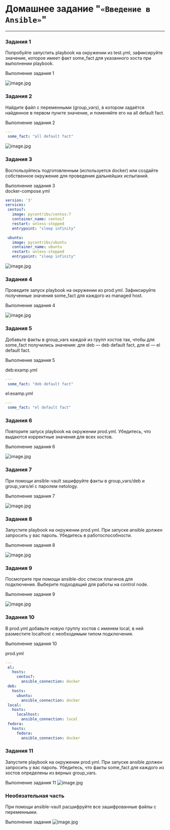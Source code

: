 # Домашнее задание "`«Введение в Ansible»`"   

---

### Задания 1
Попробуйте запустить playbook на окружении из test.yml, зафиксируйте значение, которое имеет факт some_fact для указанного хоста при выполнении playbook.

Выполнение задания 1

![image.jpg](https://github.com/Byzgaev-I/Ansible-Intro/blob/main/1.png) 


### Задания 2
Найдите файл с переменными (group_vars), в котором задаётся найденное в первом пункте значение, и поменяйте его на all default fact.

Выполнение задания 2

 ```yml
---
  some_fact: "all default fact"
```

![image.jpg](https://github.com/Byzgaev-I/Ansible-Intro/blob/main/2.png) 


### Задания 3 
Воспользуйтесь подготовленным (используется docker) или создайте собственное окружение для проведения дальнейших испытаний.

Выполнение задания 3  
docker-compose.yml
 ```yml
version: '3'
services:
  centos7:
    image: pycontribs/centos:7
    container_name: centos7
    restart: unless-stopped
    entrypoint: "sleep infinity"

  ubuntu:
    image: pycontribs/ubuntu
    container_name: ubuntu
    restart: unless-stopped
    entrypoint: "sleep infinity"
```

![image.jpg](https://github.com/Byzgaev-I/Ansible-Intro/blob/main/3.png) 

### Задания 4
Проведите запуск playbook на окружении из prod.yml. Зафиксируйте полученные значения some_fact для каждого из managed host.

Выполнение задания 4 

![image.jpg](https://github.com/Byzgaev-I/Ansible-Intro/blob/main/4.png) 


### Задания 5
Добавьте факты в group_vars каждой из групп хостов так, чтобы для some_fact получились значения: для deb — deb default fact, для el — el default fact.

Выполнение задания 5

deb:examp.yml

 ```yml
---
  some_fact: "deb default fact"
```
el:examp.yml

 ```yml
---
  some_fact: "el default fact"
```

### Задания 6
Повторите запуск playbook на окружении prod.yml. Убедитесь, что выдаются корректные значения для всех хостов.

Выполнение задания 6

![image.jpg](https://github.com/Byzgaev-I/Ansible-Intro/blob/main/6.png)

### Задания 7
При помощи ansible-vault зашифруйте факты в group_vars/deb и group_vars/el с паролем netology.

Выполнение задания 7

![image.jpg](https://github.com/Byzgaev-I/Ansible-Intro/blob/main/7.png) 


### Задания 8
Запустите playbook на окружении prod.yml. При запуске ansible должен запросить у вас пароль. Убедитесь в работоспособности.

Выполнение задания 8

![image.jpg](https://github.com/Byzgaev-I/Ansible-Intro/blob/main/9.png)


### Задания 9
Посмотрите при помощи ansible-doc список плагинов для подключения. Выберите подходящий для работы на control node.

Выполнение задания 9

![image.jpg](https://github.com/Byzgaev-I/Ansible-Intro/blob/main/9.png)

### Задания 10
В prod.yml добавьте новую группу хостов с именем local, в ней разместите localhost с необходимым типом подключения.

Выполнение задания 10

prod.yml
 ```yml
---
  el:
    hosts:
      centos7:
        ansible_connection: docker
  deb:
    hosts:
      ubuntu:
        ansible_connection: docker
  local:
    hosts:
      localhost:
        ansible_connection: local
  fedora:
    hosts:
      fedora:
        ansible_connection: docker
```

### Задания 11
Запустите playbook на окружении prod.yml. При запуске ansible должен запросить у вас пароль. Убедитесь, что факты some_fact для каждого из хостов определены из верных group_vars.

Выполнение задания 11
![image.jpg](https://github.com/Byzgaev-I/Ansible-Intro/blob/main/11.png)


### Необязательная часть
При помощи ansible-vault расшифруйте все зашифрованные файлы с переменными.

Выполнение задания
![image.jpg](https://github.com/Byzgaev-I/Ansible-Intro/blob/main/Необяз%20-1.png)




















